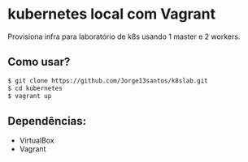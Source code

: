 # kubernetes local com Vagrant
Provisiona infra para laboratório de k8s usando 1 master e 2 workers.

## Como usar? 

```sh
$ git clone https://github.com/Jorge13santos/k8slab.git
$ cd kubernetes
$ vagrant up
```

## Dependências:
 - VirtualBox
 - Vagrant
